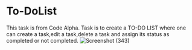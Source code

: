 # To-DoList

This task is from Code Alpha. Task is to create a TO-DO LIST where one can create a task,edit a task,delete a task and assign its status as completed or not completed.
![Screenshot (343)](https://github.com/MayanaHebakhanam/To-DoList/assets/76441726/bd2886a6-efea-45cb-8480-fc876e5c8898)
